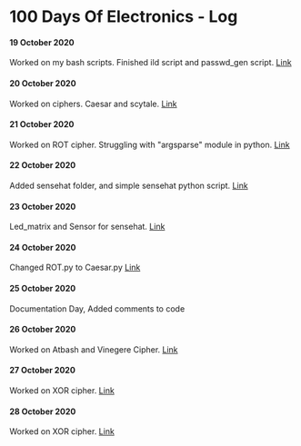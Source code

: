 # 100 Days Of Electronics - Log

#### 19 October 2020
Worked on my bash scripts. Finished ild script and passwd_gen script. [Link](https://github.com/Srm-Akla/Scripts)


#### 20 October 2020
Worked on ciphers. Caesar and scytale. [Link](https://github.com/Srm-Akla/Cryptography)

#### 21 October 2020
Worked on ROT cipher. Struggling with "argsparse" module in python. [Link](https://github.com/Srm-Akla/Cryptography/tree/main/Substitution_Ciphers)

#### 22 October 2020
Added sensehat folder, and simple sensehat python script. [Link](https://github.com/Srm-Akla/RaspberryPie/tree/master/Sensehat)

#### 23 October 2020
Led_matrix and Sensor for sensehat. [Link](https://github.com/Srm-Akla/RaspberryPie/tree/master/Sensehat)

#### 24 October 2020
Changed ROT.py to Caesar.py  [Link](https://github.com/Srm-Akla/Cryptography/tree/main/Substitution_Ciphers)

#### 25 October 2020
Documentation Day, Added comments to code

#### 26 October 2020
Worked on Atbash and Vinegere Cipher. [Link](https://github.com/Srm-Akla/Cryptography)

#### 27 October 2020
Worked on XOR cipher. [Link](https://github.com/Srm-Akla/Cryptography/tree/main/Modern_Ciphers)

#### 28 October 2020
Worked on XOR cipher. [Link](https://github.com/Srm-Akla/Cryptography/tree/main/Modern_Ciphers)
